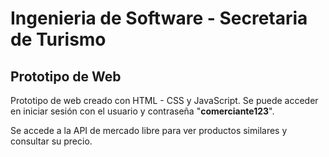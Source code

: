 # Ingenieria de Software - Secretaria de Turismo

## Prototipo de Web

Prototipo de web creado con HTML - CSS y JavaScript. Se puede acceder en iniciar sesión con el usuario y contraseña "**comerciante123**".

Se accede a la API de mercado libre para ver productos similares y consultar su precio.
